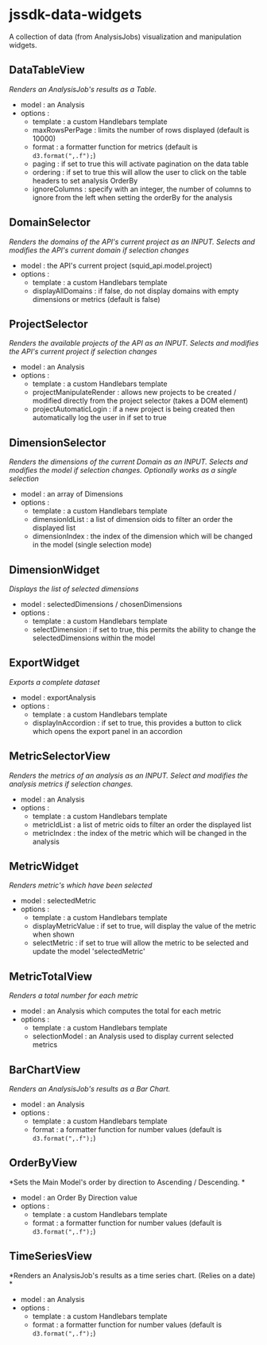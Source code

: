 jssdk-data-widgets
==================

A collection of data (from AnalysisJobs) visualization and manipulation widgets.

## DataTableView
*Renders an AnalysisJob's results as a Table.*
* model : an Analysis
* options :
  * template : a custom Handlebars template
  * maxRowsPerPage : limits the number of rows displayed (default is 10000)
  * format : a formatter function for metrics (default is `d3.format(",.f");`)
  * paging : if set to true this will activate pagination on the data table
  * ordering : if set to true this will allow the user to click on the table headers to set analysis OrderBy
  * ignoreColumns : specify with an integer, the number of columns to ignore from the left when setting the orderBy for the analysis

## DomainSelector
*Renders the domains of the API's current project as an INPUT.  Selects and modifies the API's current domain if selection changes*
* model : the API's current project (squid_api.model.project)
* options :
  * template : a custom Handlebars template
  * displayAllDomains : if false, do not display domains with empty dimensions or metrics (default is false)

## ProjectSelector
*Renders the available projects of the API as an INPUT.  Selects and modifies the API's current project if selection changes*
* model : an Analysis
* options :
  * template : a custom Handlebars template
  * projectManipulateRender : allows new projects to be created / modified directly from the project selector (takes a DOM element)
  * projectAutomaticLogin : if a new project is being created then automatically log the user in if set to true

## DimensionSelector
*Renders the dimensions of the current Domain as an INPUT.  Selects and modifies the model if selection changes.  Optionally works as a single selection*
* model : an array of Dimensions
* options :
  * template : a custom Handlebars template
  * dimensionIdList : a list of dimension oids to filter an order the displayed list
  * dimensionIndex : the index of the dimension which will be changed in the model (single selection mode)

## DimensionWidget
*Displays the list of selected dimensions*
* model : selectedDimensions / chosenDimensions
* options :
  * template : a custom Handlebars template
  * selectDimension : if set to true, this permits the ability to change the selectedDimensions within the model

## ExportWidget
*Exports a complete dataset*
* model : exportAnalysis
* options :
  * template : a custom Handlebars template
  * displayInAccordion : if set to true, this provides a button to click which opens the export panel in an accordion
  
## MetricSelectorView
*Renders the metrics of an analysis as an INPUT.  Select and modifies the analysis metrics if selection changes.*
* model : an Analysis
* options :
  * template : a custom Handlebars template
  * metricIdList : a list of metric oids to filter an order the displayed list
  * metricIndex : the index of the metric which will be changed in the analysis

## MetricWidget
*Renders metric's which have been selected*
* model : selectedMetric
* options :
  * template : a custom Handlebars template
  * displayMetricValue : if set to true, will display the value of the metric when shown
  * selectMetric : if set to true will allow the metric to be selected and update the model 'selectedMetric' 
  
## MetricTotalView
*Renders a total number for each metric*
* model : an Analysis which computes the total for each metric
* options :
  * template : a custom Handlebars template
  * selectionModel : an Analysis used to display current selected metrics

## BarChartView
*Renders an AnalysisJob's results as a Bar Chart.*
* model : an Analysis
* options :
  * template : a custom Handlebars template
  * format : a formatter function for number values (default is `d3.format(",.f");`)

## OrderByView
*Sets the Main Model's order by direction to Ascending / Descending. *
* model : an Order By Direction value
* options :
  * template : a custom Handlebars template
  * format : a formatter function for number values (default is `d3.format(",.f");`)

## TimeSeriesView
*Renders an AnalysisJob's results as a time series chart. (Relies on a date) *
* model : an Analysis
* options :
  * template : a custom Handlebars template
  * format : a formatter function for number values (default is `d3.format(",.f");`)



